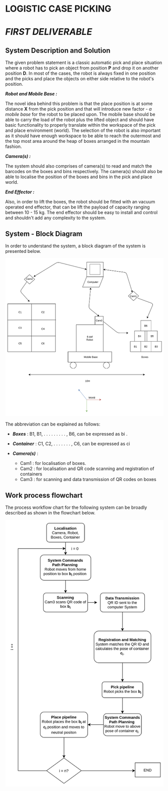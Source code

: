 # **LOGISTIC CASE PICKING**

# _FIRST DELIVERABLE_

## System Description and Solution

The given problem statement is a classic automatic pick and place situation where a robot has to pick an object from
position **P** and drop it on another position **D**. In most of the cases, the robot is always fixed in one position
and the picks and place the objects on either side relative to the robot's position.

**_Robot and Mobile Base :_**

The novel idea behind this problem is that the place position is at some distance **X** from the pick position and that
will introduce new factor - _a mobile base_ for the robot to be placed upon. The mobile base should be able to carry the
load of the robot plus the lifted object and should have basic functionality to properly translate within the workspace
of the pick and place environment (world). The selection of the robot is also important as it should have enough
workspace to be able to reach the outermost and the top most area around the heap of boxes arranged in the mountain
fashion.

**_Camera(s) :_**

The system should also comprises of camera(s) to read and match the barcodes on the boxes and bins respectively. The
camera(s) should also be able to localise the position of the boxes and bins in the pick and place world.

**_End Effector :_**

Also, in order to lift the boxes, the robot should be fitted with an vacuum operated end effector, that can be lift the
payload of capacity ranging between 10 - 15 kg. The end effector should be easy to install and control and shouldn't add
any complexity to the system.

## System - Block Diagram

In order to understand the system, a block diagram of the system is presented below.

![Block Diagram](block_diagram.png)

The abbreviation can be explained as follows:
 
* **_Boxes_** : B1, B1, . . . . . . . . . , B6, can be expressed as bi .

* **_Container_** : C1, C2, . . . . . . . , C6, can be expressed as ci

* **_Camera(s)_** : 
    * Cam1 : for localisation of boxes.
    * Cam2 : for localisation and QR code scanning and registration of containers
    * Cam3 : for scanning and data transmission of QR codes on boxes

## Work process flowchart

The process workflow chart for the following system can be broadly described as shown in the 
flowchart below.

![Process Flowchart](process_flowchart.png)

